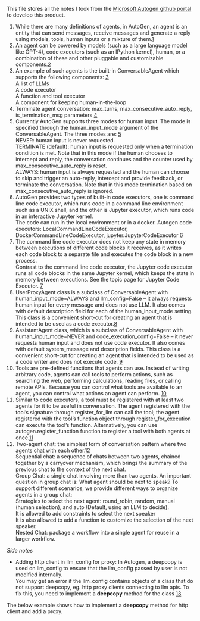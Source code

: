 This file stores all the notes I took from the [Microsoft Autogen github portal](https://microsoft.github.io/autogen/0.2/docs/tutorial/) to develop this product.

1. While there are many definitions of agents, in AutoGen, an agent is an entity that can send messages, receive messages and generate a reply using models, tools, human inputs or a mixture of them.[1](https://www.gettingstarted.ai/autogen-agents-overview/)
2. An agent can be powered by models (such as a large language model like GPT-4), code executors (such as an IPython kernel), human, or a combination of these and other pluggable and customizable components.[2](https://www.gettingstarted.ai/autogen-agents-overview/)
3. An example of such agents is the built-in ConversableAgent which supports the following components: [3](https://www.gettingstarted.ai/autogen-agents-overview/)  
   A list of LLMs  
   A code executor  
   A function and tool executor  
   A component for keeping human-in-the-loop  
4. Terminate agent conversation: max_turns, max_consecutive_auto_reply, is_termination_msg parameters [4](https://microsoft.github.io/autogen/0.2/docs/tutorial/chat-termination)
5. Currently AutoGen supports three modes for human input. The mode is specified through the human_input_mode argument of the ConversableAgent. The three modes are: [5](https://microsoft.github.io/autogen/0.2/docs/tutorial/human-in-the-loop)  
   NEVER: human input is never requested.  
   TERMINATE (default): human input is requested only when a termination condition is met. Note that in this mode if the human chooses to intercept and reply, the conversation continues and the counter used by max_consecutive_auto_reply is reset.  
   ALWAYS: human input is always requested and the human can choose to skip and trigger an auto-reply, intercept and provide feedback, or terminate the conversation. Note that in this mode termination based on max_consecutive_auto_reply is ignored.  
6. AutoGen provides two types of built-in code executors, one is command line code executor, which runs code in a command line environment such as a UNIX shell, and the other is Jupyter executor, which runs code in an interactive Jupyter kernel.  
   The code can run in the local environment or in a docker. Autogen code executors: LocalCommandLineCodeExecutor, DockerCommandLineCodeExecutor, jupyter.JupyterCodeExecutor [6](https://microsoft.github.io/autogen/0.2/docs/tutorial/code-executors)  
7. The command line code executor does not keep any state in memory between executions of different code blocks it receives, as it writes each code block to a separate file and executes the code block in a new process.  
   Contrast to the command line code executor, the Jupyter code executor runs all code blocks in the same Jupyter kernel, which keeps the state in memory between executions. See the topic page for Jupyter Code Executor. [7](https://microsoft.github.io/autogen/0.2/docs/tutorial/code-executors)  
8. UserProxyAgent class is a subclass of ConversableAgent with human_input_mode=ALWAYS and llm_config=False – it always requests human input for every message and does not use LLM. It also comes with default description field for each of the human_input_mode setting.   This class is a convenient short-cut for creating an agent that is intended to be used as a code executor.[8](https://microsoft.github.io/autogen/0.2/docs/tutorial/code-executors)  
9. AssistantAgent class, which is a subclass of ConversableAgent with human_input_mode=NEVER and code_execution_config=False – it never requests human input and does not use code executor. It also comes with default system_message and description fields. This class is a convenient short-cut for creating an agent that is intended to be used as a code writer and does not execute code. [9](https://microsoft.github.io/autogen/0.2/docs/tutorial/code-executors)  
10. Tools are pre-defined functions that agents can use. Instead of writing arbitrary code, agents can call tools to perform actions, such as searching the web, performing calculations, reading files, or calling remote APIs. Because you can control what tools are available to an agent, you can control what actions an agent can perform. [10](https://microsoft.github.io/autogen/0.2/docs/tutorial/tool-use)  
11. Similar to code executors, a tool must be registered with at least two agents for it to be useful in conversation. The agent registered with the tool’s signature through register_for_llm can call the tool; the agent registered with the tool’s function object through register_for_execution can execute the tool’s function. Alternatively, you can use autogen.register_function function to register a tool with both agents at once.[11](https://microsoft.github.io/autogen/0.2/docs/tutorial/tool-use)  
12. Two-agent chat: the simplest form of conversation pattern where two agents chat with each other.[12](https://microsoft.github.io/autogen/0.2/docs/tutorial/conversation-patterns)  
    Sequential chat: a sequence of chats between two agents, chained together by a carryover mechanism, which brings the summary of the previous chat to the context of the next chat.  
    Group Chat: a single chat involving more than two agents. An important question in group chat is: What agent should be next to speak? To support different scenarios, we provide different ways to organize agents in a group chat:  
      Strategies to select the next agent: round_robin, random, manual (human selection), and auto (Default, using an LLM to decide).  
      It is allowed to add constraints to select the next speaker  
      It is also allowed to add a function to customize the selection of the next speaker.  
    Nested Chat: package a workflow into a single agent for reuse in a larger workflow.  
    
   

*Side notes*
- Adding http client in llm_config for proxy: In Autogen, a deepcopy is used on llm_config to ensure that the llm_config passed by user is not modified internally.  
  You may get an error if the llm_config contains objects of a class that do not support deepcopy, eg. http proxy clients connecting to llm apis. To fix this, you need to implement a __deepcopy__ method for the class [13](https://microsoft.github.io/autogen/0.2/docs/topics/llm_configuration/)

The below example shows how to implement a __deepcopy__ method for http client and add a proxy.

